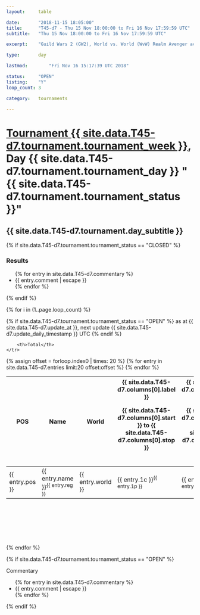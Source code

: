 ```yaml
---
layout: 	table

date: 		"2018-11-15 18:05:00"
title: 		"T45-d7 - Thu 15 Nov 18:00:00 to Fri 16 Nov 17:59:59 UTC"
subtitle: 	"Thu 15 Nov 18:00:00 to Fri 16 Nov 17:59:59 UTC"

excerpt:    "Guild Wars 2 (GW2), World vs. World (WvW) Realm Avenger achivement Tournament. \"Every Kill Counts\""

type:       day

lastmod: 		"Fri Nov 16 15:17:39 UTC 2018"

status:     "OPEN"
listing:    "Y"
loop_count: 3

category: 	tournaments

---
```

<div class="table_header">
    <h1><a href="{{ site.data.T45-d7.tournament.week_url }}">Tournament {{ site.data.T45-d7.tournament.tournament_week }}</a>, Day {{ site.data.T45-d7.tournament.tournament_day }} "{{ site.data.T45-d7.tournament.tournament_status }}"</h1>
    <h2>{{ site.data.T45-d7.tournament.day_subtitle }}</h2> 
</div>

{% if site.data.T45-d7.tournament.tournament_status == "CLOSED" %} 
<div class="commentary">
  <h3>Results</h3>
  <ul>
    {% for entry in site.data.T45-d7.commentary %}
    <li class="commentary_list">{{ entry.comment | escape }}</li>
    {% endfor %}
  </ul>
</div>
{% endif %}


{% for i in (1..page.loop_count) %}

{% if site.data.T45-d7.tournament.tournament_status == "OPEN" %} 
<span class="table_nextupdate">as at {{ site.data.T45-d7.update_at }}, next update {{ site.data.T45-d7.update_daily_timestamp }} UTC</span> 
{% endif %}

<table class="day_table">
  <colgroup>
    <col style="width:18px">
    <col style="width:55px">
    <col style="width:55px">
    <col style="width:12px">
    <col style="width:12px">
    <col style="width:12px">
    <col style="width:12px">
    <col style="width:12px">
    <col style="width:12px">
    <col style="width:12px">
    <col style="width:12px">
    <col style="width:12px">
    <col style="width:12px">
    <col style="width:12px">
    <col style="width:12px">
    <col style="width:12px">
    <col style="width:12px">
    <col style="width:12px">
    <col style="width:12px">
    <col style="width:12px">
    <col style="width:12px">
    <col style="width:12px">
    <col style="width:12px">
    <col style="width:12px">
    <col style="width:12px">
    <col style="width:12px">
    <col style="width:12px">
    <col style="width:18px">
  </colgroup>  
  <thead>
    <tr>
        <th>POS</th>
        <th class="AlignLeft">Name</th>
        <th class="AlignLeft">World</th>

<th><div class="label">{{ site.data.T45-d7.columns[0].label }}<p class="onhover">{{ site.data.T45-d7.columns[0].start }} to {{ site.data.T45-d7.columns[0].stop }}</p></div>​</th>
<th><div class="label">{{ site.data.T45-d7.columns[1].label }}<p class="onhover">{{ site.data.T45-d7.columns[1].start }} to {{ site.data.T45-d7.columns[1].stop }}</p></div>​</th>
<th><div class="label">{{ site.data.T45-d7.columns[2].label }}<p class="onhover">{{ site.data.T45-d7.columns[2].start }} to {{ site.data.T45-d7.columns[2].stop }}</p></div>​</th>
<th><div class="label">{{ site.data.T45-d7.columns[3].label }}<p class="onhover">{{ site.data.T45-d7.columns[3].start }} to {{ site.data.T45-d7.columns[3].stop }}</p></div>​</th>
<th><div class="label">{{ site.data.T45-d7.columns[4].label }}<p class="onhover">{{ site.data.T45-d7.columns[4].start }} to {{ site.data.T45-d7.columns[4].stop }}</p></div>​</th>
<th><div class="label">{{ site.data.T45-d7.columns[5].label }}<p class="onhover">{{ site.data.T45-d7.columns[5].start }} to {{ site.data.T45-d7.columns[5].stop }}</p></div>​</th>
<th><div class="label">{{ site.data.T45-d7.columns[6].label }}<p class="onhover">{{ site.data.T45-d7.columns[6].start }} to {{ site.data.T45-d7.columns[6].stop }}</p></div>​</th>
<th><div class="label">{{ site.data.T45-d7.columns[7].label }}<p class="onhover">{{ site.data.T45-d7.columns[7].start }} to {{ site.data.T45-d7.columns[7].stop }}</p></div>​</th>
<th><div class="label">{{ site.data.T45-d7.columns[8].label }}<p class="onhover">{{ site.data.T45-d7.columns[8].start }} to {{ site.data.T45-d7.columns[8].stop }}</p></div>​</th>
<th><div class="label">{{ site.data.T45-d7.columns[9].label }}<p class="onhover">{{ site.data.T45-d7.columns[9].start }} to {{ site.data.T45-d7.columns[9].stop }}</p></div>​</th>
<th><div class="label">{{ site.data.T45-d7.columns[10].label }}<p class="onhover">{{ site.data.T45-d7.columns[10].start }} to {{ site.data.T45-d7.columns[10].stop }}</p></div>​</th>

<th><div class="label">{{ site.data.T45-d7.columns[11].label }}<p class="onhover">{{ site.data.T45-d7.columns[11].start }} to {{ site.data.T45-d7.columns[11].stop }}</p></div>​</th>
<th><div class="label">{{ site.data.T45-d7.columns[12].label }}<p class="onhover">{{ site.data.T45-d7.columns[12].start }} to {{ site.data.T45-d7.columns[12].stop }}</p></div>​</th>
<th><div class="label">{{ site.data.T45-d7.columns[13].label }}<p class="onhover">{{ site.data.T45-d7.columns[13].start }} to {{ site.data.T45-d7.columns[13].stop }}</p></div>​</th>
<th><div class="label">{{ site.data.T45-d7.columns[14].label }}<p class="onhover">{{ site.data.T45-d7.columns[14].start }} to {{ site.data.T45-d7.columns[14].stop }}</p></div>​</th>
<th><div class="label">{{ site.data.T45-d7.columns[15].label }}<p class="onhover">{{ site.data.T45-d7.columns[15].start }} to {{ site.data.T45-d7.columns[15].stop }}</p></div>​</th>
<th><div class="label">{{ site.data.T45-d7.columns[16].label }}<p class="onhover">{{ site.data.T45-d7.columns[16].start }} to {{ site.data.T45-d7.columns[16].stop }}</p></div>​</th>
<th><div class="label">{{ site.data.T45-d7.columns[17].label }}<p class="onhover">{{ site.data.T45-d7.columns[17].start }} to {{ site.data.T45-d7.columns[17].stop }}</p></div>​</th>
<th><div class="label">{{ site.data.T45-d7.columns[18].label }}<p class="onhover">{{ site.data.T45-d7.columns[18].start }} to {{ site.data.T45-d7.columns[18].stop }}</p></div>​</th>
<th><div class="label">{{ site.data.T45-d7.columns[19].label }}<p class="onhover">{{ site.data.T45-d7.columns[19].start }} to {{ site.data.T45-d7.columns[19].stop }}</p></div>​</th>
<th><div class="label">{{ site.data.T45-d7.columns[20].label }}<p class="onhover">{{ site.data.T45-d7.columns[20].start }} to {{ site.data.T45-d7.columns[20].stop }}</p></div>​</th>

<th><div class="label">{{ site.data.T45-d7.columns[21].label }}<p class="onhover">{{ site.data.T45-d7.columns[21].start }} to {{ site.data.T45-d7.columns[21].stop }}</p></div>​</th>
<th><div class="label">{{ site.data.T45-d7.columns[22].label }}<p class="onhover">{{ site.data.T45-d7.columns[22].start }} to {{ site.data.T45-d7.columns[22].stop }}</p></div>​</th>
<th><div class="label">{{ site.data.T45-d7.columns[23].label }}<p class="onhover">{{ site.data.T45-d7.columns[23].start }} to {{ site.data.T45-d7.columns[23].stop }}</p></div>​</th>

        <th>Total</th>
    </tr>
  </thead>
  {% assign offset = forloop.index0 | times: 20 %}
<tbody>
{% for entry in site.data.T45-d7.entries limit:20 offset:offset %}
  <tr>
    <td class="pl{{ entry.pos }}">{{ entry.pos }}</td>
    <td class="AlignLeft">{{ entry.name }}<sup>{{ entry.reg }}</sup></td>
    <td class="AlignLeft">{{ entry.world }}</td>
    <td class="pl{{ entry.1p }}">{{ entry.1c }}<sup>{{ entry.1p }}</sup></td>
    <td class="pl{{ entry.2p }}">{{ entry.2c }}<sup>{{ entry.2p }}</sup></td>
    <td class="pl{{ entry.3p }}">{{ entry.3c }}<sup>{{ entry.3p }}</sup></td>
    <td class="pl{{ entry.4p }}">{{ entry.4c }}<sup>{{ entry.4p }}</sup></td>
    <td class="pl{{ entry.5p }}">{{ entry.5c }}<sup>{{ entry.5p }}</sup></td>
    <td class="pl{{ entry.6p }}">{{ entry.6c }}<sup>{{ entry.6p }}</sup></td>
    <td class="pl{{ entry.7p }}">{{ entry.7c }}<sup>{{ entry.7p }}</sup></td>
    <td class="pl{{ entry.8p }}">{{ entry.8c }}<sup>{{ entry.8p }}</sup></td>
    <td class="pl{{ entry.9p }}">{{ entry.9c }}<sup>{{ entry.9p }}</sup></td>
    <td class="pl{{ entry.10p }}">{{ entry.10c }}<sup>{{ entry.10p }}</sup></td>
    <td class="pl{{ entry.11p }}">{{ entry.11c }}<sup>{{ entry.11p }}</sup></td>
    <td class="pl{{ entry.12p }}">{{ entry.12c }}<sup>{{ entry.12p }}</sup></td>
    <td class="pl{{ entry.13p }}">{{ entry.13c }}<sup>{{ entry.13p }}</sup></td>
    <td class="pl{{ entry.14p }}">{{ entry.14c }}<sup>{{ entry.14p }}</sup></td>
    <td class="pl{{ entry.15p }}">{{ entry.15c }}<sup>{{ entry.15p }}</sup></td>
    <td class="pl{{ entry.16p }}">{{ entry.16c }}<sup>{{ entry.16p }}</sup></td>
    <td class="pl{{ entry.17p }}">{{ entry.17c }}<sup>{{ entry.17p }}</sup></td>
    <td class="pl{{ entry.18p }}">{{ entry.18c }}<sup>{{ entry.18p }}</sup></td>
    <td class="pl{{ entry.19p }}">{{ entry.19c }}<sup>{{ entry.19p }}</sup></td>
    <td class="pl{{ entry.20p }}">{{ entry.20c }}<sup>{{ entry.20p }}</sup></td>
    <td class="pl{{ entry.21p }}">{{ entry.21c }}<sup>{{ entry.21p }}</sup></td>
    <td class="pl{{ entry.22p }}">{{ entry.22c }}<sup>{{ entry.22p }}</sup></td>
    <td class="pl{{ entry.23p }}">{{ entry.23c }}<sup>{{ entry.23p }}</sup></td>
    <td class="pl{{ entry.24p }}">{{ entry.24c }}<sup>{{ entry.24p }}</sup></td>
    <td>{{ entry.total }}</td>
  </tr>
{% endfor %}  
</tbody>
</table>
<div class="leaderboard">
  <script async src="//pagead2.googlesyndication.com/pagead/js/adsbygoogle.js"></script>
  <!-- 728x90 -->
  <ins class="adsbygoogle"
       style="display:inline-block;width:728px;height:90px"
       data-ad-client="ca-pub-3274917281288240"
       data-ad-slot="3870538733"></ins>
  <script>
  (adsbygoogle = window.adsbygoogle || []).push({});
  </script>    
</div>
<br />
{% endfor %}

{% if site.data.T45-d7.tournament.tournament_status == "OPEN" %} 
<div class="commentary">
  <span class="commentary_title">Commentary</span>
  <ul>
    {% for entry in site.data.T45-d7.commentary %}
    <li class="commentary_list">{{ entry.comment | escape }}</li>
    {% endfor %}
  </ul>
</div>
{% endif %}



